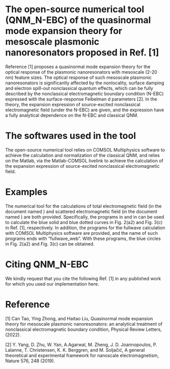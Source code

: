 # The open-source numerical tool (QNM_N-EBC) of the quasinormal mode expansion theory for mesoscale plasmonic nanoresonators proposed in Ref. [1]
Reference [1] proposes a quasinormal mode expansion theory for the optical response of the plasmonic nanoresonators with mesoscale (2-20 nm) feature sizes. The optical response of such mesoscale plasmonic nanoresonators is significantly affected by the nonlocality, surface damping and electron spill-out nonclassical quantum effects, which can be fully described by the nonclassical electromagnetic boundary condition (N-EBC) expressed with the surface-response Feibelman d parameters [2]. In the theory, the expansion expression of source-excited nonclassical electromagnetic field (under the N-EBC) are given, and the expression have a fully analytical dependence on the N-EBC and classical QNM.

# The softwares used in the tool
The open-source numerical tool relies on COMSOL Multiphysics software to achieve the calculation and normalization of the classical QNM, and relies on the Matlab, via the Matlab-COMSOL livelink to achieve the calculation of the expansion expression of source-excited nonclassical electromagnetic field. 

# Examples
The numerical tool for the calculations of total electromagnetic field (in the document named <Total field>) and scattered electromagnetic field (in the document named <Scattered field>) are both provided. Specifically, the programs in <Total field> and in <Scattered field> can be used to calculate the blue solid and blue dotted curves in Fig. 2(a2) and Fig. 3(c) in Ref. [1], respectively. In addition, the programs for the fullwave calculation with COMSOL Multiphysics software are provided, and the name of such programs ends with “fullwave_web”. With these programs, the blue circles in Fig. 2(a2) and Fig. 3(c) can be obtained.
  
# Citing QNM_N-EBC
We kindly request that you cite the following Ref. [1] in any published work for which you used our implementation here.

# Reference
[1] Can Tao, Ying Zhong, and Haitao Liu, Quasinormal mode expansion theory for mesoscale plasmonic nanoresonators: an analytical treatment of nonclassical electromagnetic boundary condition, Physical Review Letters, (2022).
  
[2] Y. Yang, D. Zhu, W. Yan, A.Agarwal, M. Zheng, J. D. Joannopoulos, P. Lalanne, T. Christensen, K. K. Berggren, and M. Soljačić, A general theoretical and experimental framework for nanoscale electromagnetism, Nature 576, 248 (2019).



  
